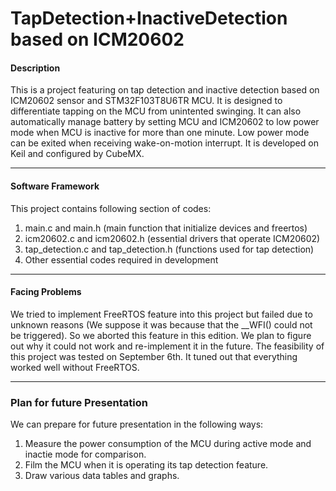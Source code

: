 # TapDetection+InactiveDetection based on ICM20602 

#### Description

This is a project featuring on tap detection and inactive detection based on ICM20602 sensor and STM32F103T8U6TR MCU.
It is designed to differentiate tapping on the MCU from unintented swinging.
It can also automatically manage battery by setting MCU and ICM20602 to low power mode when MCU is inactive for more than one minute.
Low power mode can be exited when receiving wake-on-motion interrupt.
It is developed on Keil and configured by CubeMX.

---

#### Software Framework

This project contains following section of codes:
1. main.c and main.h (main function that initialize devices and freertos)
2. icm20602.c and icm20602.h (essential drivers that operate ICM20602)
3. tap_detection.c and tap_detection.h (functions used for tap detection)
4. Other essential codes required in development

---

#### Facing Problems

We tried to implement FreeRTOS feature into this project but failed due to unknown reasons (We suppose it was because  that the __WFI() could not be triggered).
So we aborted this feature in this edition.
We plan to figure out why it could not work and re-implement it in the future.
The feasibility of this project was tested on September 6th. It tuned out that everything worked well without FreeRTOS.

---

### Plan for future Presentation

We can prepare for future presentation in the following ways:
1. Measure the power consumption of the MCU during active mode and inactie mode for comparison.
2. Film the MCU when it is operating its tap detection feature.
3. Draw various data tables and graphs.
